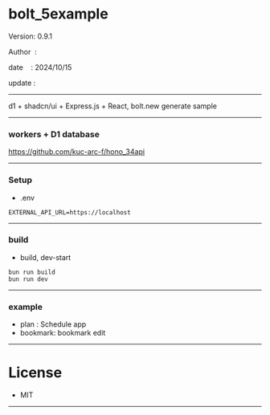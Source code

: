 ﻿# bolt_5example

 Version: 0.9.1

 Author  :
 
 date    : 2024/10/15

 update :

***

d1 + shadcn/ui + Express.js + React, bolt.new generate sample

***
### workers + D1 database

https://github.com/kuc-arc-f/hono_34api

***
### Setup
* .env

```
EXTERNAL_API_URL=https://localhost
```

***
### build

* build, dev-start

```
bun run build
bun run dev
```

***
### example

* plan : Schedule app
* bookmark: bookmark edit

*** 
# License

* MIT

***

